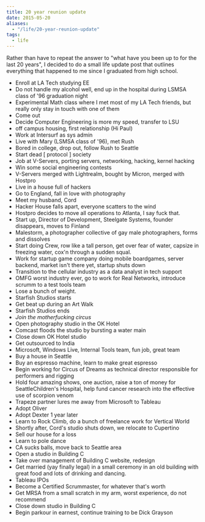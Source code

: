 ```yaml
---
title: 20 year reunion update
date: 2015-05-20
aliases:
  - "/life/20-year-reunion-update"
tags:
  - life
---
```

Rather than have to repeat the answer to "what have you been up to for the
last 20 years", I decided to do a small life update post that outlines
everything that happened to me since I graduated from high school.

* Enroll at LA Tech studying EE
* Do not handle my alcohol well, end up in the hospital during LSMSA class of '96 graduation night
* Experimental Math class where I met most of my LA Tech friends, but really
only stay in touch with one of them
* Come out
* Decide Computer Engineering is more my speed, transfer to LSU
* off campus housing, first relationship (Hi Paul)
* Work at Intersurf as sys admin
* Live with Mary (LSMSA class of '96), met Rush
* Bored in college, drop out, follow Rush to Seattle
* Start dead [ protocol ] society
* Job at V-Servers, porting servers, networking, hacking, kernel hacking
* Win some social engineering contests
* V-Servers merged with Lightrealm, bought by Micron, merged with Hostpro
* Live in a house full of hackers
* Go to England, fall in love with photography
* Meet my husband, Cord
* Hacker House falls apart, everyone scatters to the wind
* Hostpro decides to move all operations to Atlanta, I say fuck that.
* Start up, Director of Development, Steelgate Systems, founder disappears, moves to Finland
* Malestorm, a photographer collective of gay male photographers, forms and dissolves
* Start doing Crew, row like a tall person, get over fear of water, capsize in freezing water, cox'n through a sudden squal.
* Work for startup game company doing mobile boardgames, server backend, market isn't there yet, startup shuts down
* Transition to the cellular industry as a data analyst in tech support
* OMFG worst industry ever, go to work for Real Networks, introduce scrumm to a test tools team
* Lose a bunch of weight.
* Starfish Studios starts
* Get beat up during an Art Walk
* Starfish Studios ends
* *Join the motherfucking circus*
* Open photography studio in the OK Hotel
* Comcast floods the studio by bursting a water main
* Close down OK Hotel studio
* Get outsourced to India
* Microsoft, Windows Live, Internal Tools team, fun job, great team
* Buy a house in Seattle
* Buy an espresso machine, learn to make great espresso
* Begin working for Circus of Dreams as technical director responsible for performers and rigging
* Hold four amazing shows, one auction, raise a ton of money for SeattleChildren's Hospital, help fund cancer research into the effective use of scorpion venom
* Trapeze partner lures me away from Microsoft to Tableau
* Adopt Oliver
* Adopt Dexter 1 year later
* Learn to Rock Climb, do a bunch of freelance work for Vertical World
* Shortly after, Cord's studio shuts down, we relocate to Cupertino
* Sell our house for a loss
* Learn to pole dance
* CA sucks balls, move back to Seattle area
* Open a studio in Building C
* Take over management of Building C website, redesign
* Get married (yay finally legal) in a small ceremony in an old building with great food and lots of drinking and dancing.
* Tableau IPOs
* Become a Certified Scrummaster, for whatever that's worth
* Get MRSA from a small scratch in my arm, worst experience, do not recommend
* Close down studio in Building C
* Begin parkour in earnest, continue training to be Dick Grayson
